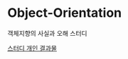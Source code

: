 # Object-Orientation
객체지향의 사실과 오해 스터디

[스터디 개인 결과물](https://complete-eye-991.notion.site/1d3f252ac9554dc5a033b49a8362dd1f?pvs=4)
